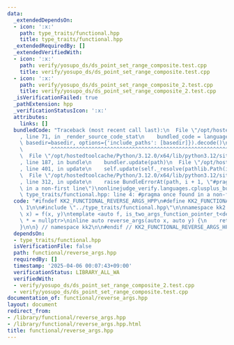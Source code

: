 ```yaml
---
data:
  _extendedDependsOn:
  - icon: ':x:'
    path: type_traits/functional.hpp
    title: type_traits/functional.hpp
  _extendedRequiredBy: []
  _extendedVerifiedWith:
  - icon: ':x:'
    path: verify/yosupo_ds/ds_point_set_range_composite.test.cpp
    title: verify/yosupo_ds/ds_point_set_range_composite.test.cpp
  - icon: ':x:'
    path: verify/yosupo_ds/ds_point_set_range_composite_2.test.cpp
    title: verify/yosupo_ds/ds_point_set_range_composite_2.test.cpp
  _isVerificationFailed: true
  _pathExtension: hpp
  _verificationStatusIcon: ':x:'
  attributes:
    links: []
  bundledCode: "Traceback (most recent call last):\n  File \"/opt/hostedtoolcache/Python/3.12.0/x64/lib/python3.12/site-packages/onlinejudge_verify/documentation/build.py\"\
    , line 71, in _render_source_code_stat\n    bundled_code = language.bundle(stat.path,\
    \ basedir=basedir, options={'include_paths': [basedir]}).decode()\n          \
    \         ^^^^^^^^^^^^^^^^^^^^^^^^^^^^^^^^^^^^^^^^^^^^^^^^^^^^^^^^^^^^^^^^^^^^^^^^^^^^^^^^^\n\
    \  File \"/opt/hostedtoolcache/Python/3.12.0/x64/lib/python3.12/site-packages/onlinejudge_verify/languages/cplusplus.py\"\
    , line 187, in bundle\n    bundler.update(path)\n  File \"/opt/hostedtoolcache/Python/3.12.0/x64/lib/python3.12/site-packages/onlinejudge_verify/languages/cplusplus_bundle.py\"\
    , line 401, in update\n    self.update(self._resolve(pathlib.Path(included), included_from=path))\n\
    \  File \"/opt/hostedtoolcache/Python/3.12.0/x64/lib/python3.12/site-packages/onlinejudge_verify/languages/cplusplus_bundle.py\"\
    , line 312, in update\n    raise BundleErrorAt(path, i + 1, \"#pragma once found\
    \ in a non-first line\")\nonlinejudge_verify.languages.cplusplus_bundle.BundleErrorAt:\
    \ type_traits/functional.hpp: line 4: #pragma once found in a non-first line\n"
  code: "#ifndef KK2_FUNCTIONAL_REVERSE_ARGS_HPP\n#define KK2_FUNCTIONAL_REVERSE_ARGS_HPP\
    \ 1\n\n#include \"../type_traits/functional.hpp\"\n\nnamespace kk2 {\n\n// reverse_args<f>(y,\
    \ x) = f(x, y)\ntemplate <auto f, is_two_args_function_pointer_t<decltype(f)>\
    \ * = nullptr>\ninline auto reverse_args(auto x, auto y) {\n    return f(y, x);\n\
    }\n\n} // namespace kk2\n\n#endif // KK2_FUNCTIONAL_REVERSE_ARGS_HPP\n"
  dependsOn:
  - type_traits/functional.hpp
  isVerificationFile: false
  path: functional/reverse_args.hpp
  requiredBy: []
  timestamp: '2025-04-06 00:07:43+09:00'
  verificationStatus: LIBRARY_ALL_WA
  verifiedWith:
  - verify/yosupo_ds/ds_point_set_range_composite_2.test.cpp
  - verify/yosupo_ds/ds_point_set_range_composite.test.cpp
documentation_of: functional/reverse_args.hpp
layout: document
redirect_from:
- /library/functional/reverse_args.hpp
- /library/functional/reverse_args.hpp.html
title: functional/reverse_args.hpp
---
```


